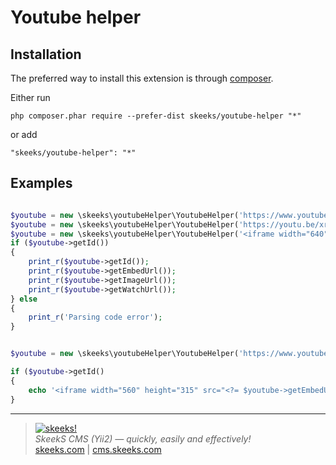 Youtube helper
===================================

Installation
------------

The preferred way to install this extension is through [composer](http://getcomposer.org/download/).

Either run

```
php composer.phar require --prefer-dist skeeks/youtube-helper "*"
```

or add

```
"skeeks/youtube-helper": "*"
```

Examples
----------

```php

$youtube = new \skeeks\youtubeHelper\YoutubeHelper('https://www.youtube.com/watch?v=xr1kXiEtCmo');
$youtube = new \skeeks\youtubeHelper\YoutubeHelper('https://youtu.be/xr1kXiEtCmo');
$youtube = new \skeeks\youtubeHelper\YoutubeHelper('<iframe width="640" height="360" src="https://www.youtube.com/embed/xr1kXiEtCmo?rel=0&amp;controls=0&amp;showinfo=0" frameborder="0" allowfullscreen></iframe>');
if ($youtube->getId())
{
    print_r($youtube->getId());
    print_r($youtube->getEmbedUrl());
    print_r($youtube->getImageUrl());
    print_r($youtube->getWatchUrl());
} else
{
    print_r('Parsing code error');
}

```

```php

$youtube = new \skeeks\youtubeHelper\YoutubeHelper('https://www.youtube.com/watch?v=xr1kXiEtCmo');

if ($youtube->getId()
{
    echo '<iframe width="560" height="315" src="<?= $youtube->getEmbedUrl(); ?>?rel=0&amp;controls=0&amp;showinfo=0" frameborder="0" allowfullscreen></iframe>';
}

```



___

> [![skeeks!](https://skeeks.com/img/logo/logo-no-title-80px.png)](https://skeeks.com)  
<i>SkeekS CMS (Yii2) — quickly, easily and effectively!</i>  
[skeeks.com](https://skeeks.com) | [cms.skeeks.com](https://cms.skeeks.com)
